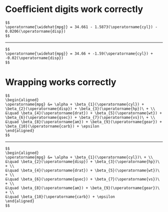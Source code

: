 # Coefficient digits work correctly

    $$
    \operatorname{\widehat{mpg}} = 34.661 - 1.5873(\operatorname{cyl}) - 0.0206(\operatorname{disp})
    $$

---

    $$
    \operatorname{\widehat{mpg}} = 34.66 + -1.59(\operatorname{cyl}) + -0.02(\operatorname{disp})
    $$

# Wrapping works correctly

    $$
    \begin{aligned}
    \operatorname{mpg} &= \alpha + \beta_{1}(\operatorname{cyl}) + \beta_{2}(\operatorname{disp}) + \beta_{3}(\operatorname{hp})\ + \\
    &\quad \beta_{4}(\operatorname{drat}) + \beta_{5}(\operatorname{wt}) + \beta_{6}(\operatorname{qsec}) + \beta_{7}(\operatorname{vs})\ + \\
    &\quad \beta_{8}(\operatorname{am}) + \beta_{9}(\operatorname{gear}) + \beta_{10}(\operatorname{carb}) + \epsilon
    \end{aligned}
    $$

---

    $$
    \begin{aligned}
    \operatorname{mpg} &= \alpha + \beta_{1}(\operatorname{cyl})\ + \\
    &\quad \beta_{2}(\operatorname{disp}) + \beta_{3}(\operatorname{hp})\ + \\
    &\quad \beta_{4}(\operatorname{drat}) + \beta_{5}(\operatorname{wt})\ + \\
    &\quad \beta_{6}(\operatorname{qsec}) + \beta_{7}(\operatorname{vs})\ + \\
    &\quad \beta_{8}(\operatorname{am}) + \beta_{9}(\operatorname{gear})\ + \\
    &\quad \beta_{10}(\operatorname{carb}) + \epsilon
    \end{aligned}
    $$

